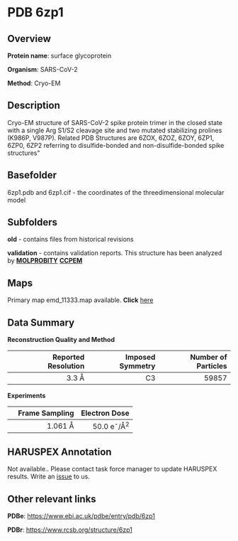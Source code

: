 # PDB 6zp1

## Overview

**Protein name**: surface glycoprotein

**Organism**: SARS-CoV-2

**Method**: Cryo-EM

## Description

 Cryo-EM structure of SARS-CoV-2 spike protein trimer in the closed state with a single Arg S1/S2 cleavage site and two mutated stabilizing prolines (K986P, V987P). Related PDB Structures are 6ZOX, 6ZOZ, 6ZOY, 6ZP1, 6ZP0, 6ZP2 referring to disulfide-bonded and non-disulfide-bonded spike structures" 

## Basefolder

6zp1.pdb and 6zp1.cif - the coordinates of the threedimensional molecular model

## Subfolders



**old** - contains files from historical revisions

**validation** - contains validation reports. This structure has been analyzed by   [**MOLPROBITY**](https://github.com/thorn-lab/coronavirus_structural_task_force/tree/master/pdb/surface_glycoprotein/SARS-CoV-2/6zp1/validation/molprobity)   [**CCPEM**](https://github.com/thorn-lab/coronavirus_structural_task_force/tree/master/pdb/surface_glycoprotein/SARS-CoV-2/6zp1/validation/ccpem-validation)



## Maps

Primary map emd_11333.map available. **Click** [here](http://ftp.wwpdb.org/pub/emdb/structures/EMD-11333/map/) 

## Data Summary
**Reconstruction Quality and Method**

|   | Reported Resolution | Imposed Symmetry | Number of Particles |
|---|-------------:|----------------:|--------------:|
|   |3.3 Å|C3|59857|

**Experiments**

|   | Frame Sampling | Electron Dose |
|---|-------------:|----------------:|
|   |1.061 Å|50.0 e<sup>-</sup>/Å<sup>2</sup>|

## HARUSPEX Annotation

Not available.. Please contact task force manager to update HARUSPEX results. Write an [issue](https://github.com/thorn-lab/coronavirus_structural_task_force/issues) to us.

## Other relevant links 
**PDBe**:  https://www.ebi.ac.uk/pdbe/entry/pdb/6zp1
 
**PDBr**: https://www.rcsb.org/structure/6zp1 
